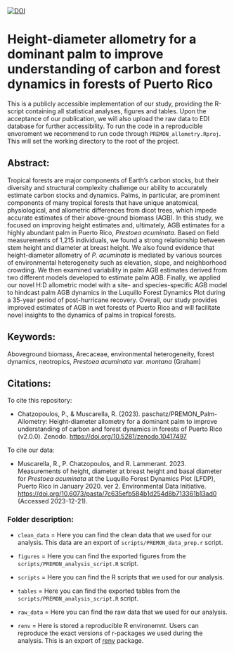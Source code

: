 [![DOI](https://zenodo.org/badge/600030070.svg)](https://zenodo.org/doi/10.5281/zenodo.10390497)

# Height-diameter allometry for a dominant palm to improve understanding of carbon and forest dynamics in forests of Puerto Rico

This is a publicly accessible implementation of our study, providing the R-script containing all statistical analyses, figures and tables. Upon the acceptance of our publication, we will also upload the raw data to EDI database for further accessibility. To run the code in a reproducible envoroment we recommend to run code through ```PREMON_allometry.Rproj```. This will set the working directory to the root of the project.

## Abstract:
Tropical forests are major components of Earth’s carbon stocks, but their diversity and structural complexity challenge our ability to accurately estimate carbon stocks and dynamics. Palms, in particular, are prominent components of many tropical forests that have unique anatomical, physiological, and allometric differences from dicot trees, which impede accurate estimates of their above-ground biomass (AGB). In this study, we focused on improving height estimates and, ultimately, AGB estimates for a highly abundant palm in Puerto Rico, *Prestoea acuminata*. Based on field measurements of 1,215 individuals, we found a strong relationship between stem height and diameter at breast height. We also found evidence that height-diameter allometry of *P. acuminata* is mediated by various sources of environmental heterogeneity such as elevation, slope, and neighborhood crowding. We then examined variability in palm AGB estimates derived from two different models developed to estimate palm AGB. Finally, we applied our novel H:D allometric model with a site- and species-specific AGB model to hindcast palm AGB dynamics in the Luquillo Forest Dynamics Plot during a 35-year period of post-hurricane recovery. Overall, our study provides improved estimates of AGB in wet forests of Puerto Rico and will facilitate novel insights to the dynamics of palms in tropical forests.

## Keywords: 
Aboveground biomass, Arecaceae, environmental heterogeneity, forest dynamics, neotropics, *Prestoea acuminata var. montana* (Graham)

## Citations:

To cite this repository:

- Chatzopoulos, P., & Muscarella, R. (2023). paschatz/PREMON_Palm-Allometry: Height-diameter allometry for a dominant palm to improve understanding of carbon and forest dynamics in forests of Puerto Rico (v2.0.0). Zenodo. https://doi.org/10.5281/zenodo.10417497

To cite our data:

- Muscarella, R., P. Chatzopoulos, and R. Lammerant. 2023. Measurements of height, diameter at breast height and basal diameter for *Prestoea acuminata* at the Luquillo Forest Dynamics Plot (LFDP), Puerto Rico in January 2020. ver 2. Environmental Data Initiative. https://doi.org/10.6073/pasta/7c635efb584b1d254d8b713361b13ad0 (Accessed 2023-12-21).

### Folder description:
- ```clean_data``` = Here you can find the clean data that we used for our analysis. This data are an export of ```scripts/PREMON_data_prep.r``` script.

- ```figures``` = Here you can find the exported figures from the ```scripts/PREMON_analysis_script.R``` script.

- ```scripts``` = Here you can find the R scripts that we used for our analysis.

- ```tables``` = Here you can find the exported tables from the ```scripts/PREMON_analysis_script.R``` script.

- ```raw_data``` = Here you can find the raw data that we used for our analysis.

- ```renv``` = Here is stored a reproducible R environemnt. Users can reproduce the exact versions of r-packages we used during the analysis. This is an export of [renv](https://rstudio.github.io/renv/articles/renv.html) package.
